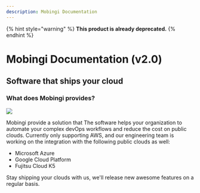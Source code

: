 ```yaml
---
description: Mobingi Documentation
---
```


{% hint style="warning" %}
**This product is already deprecated.**
{% endhint %}

# Mobingi Documentation \(v2.0\)

## Software that ships your cloud

### What does Mobingi provides?

![](.gitbook/assets/002.png)

Mobingi provide a solution that The software helps your organization to automate your complex devOps workflows and reduce the cost on public clouds. Currently only supporting AWS, and our engineering team is working on the integration with the following public clouds as well:

* Microsoft Azure
* Google Cloud Platform
* Fujitsu Cloud K5

Stay shipping your clouds with us, we'll release new awesome features on a regular basis.

